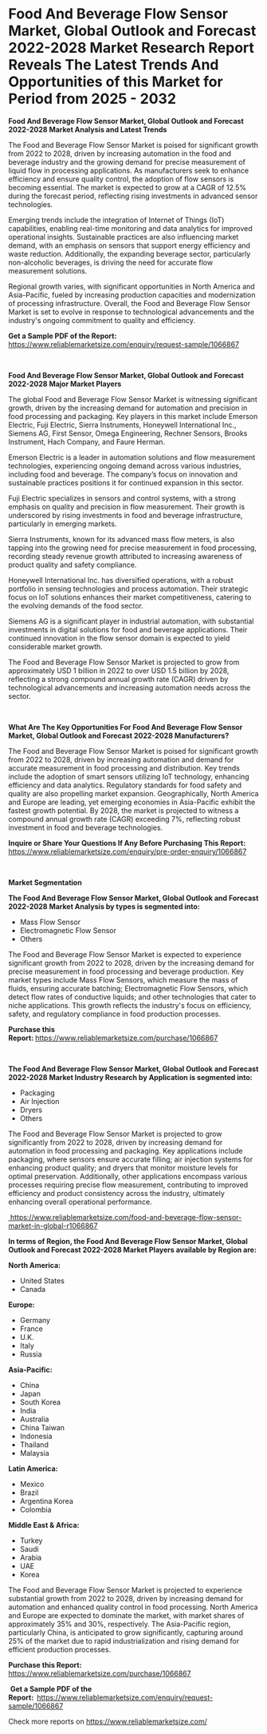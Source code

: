 <p><h1>Food And Beverage Flow Sensor Market, Global Outlook and Forecast 2022-2028 Market Research Report Reveals The Latest Trends And Opportunities of this Market for Period from 2025 - 2032</h1></p><p><strong>Food And Beverage Flow Sensor Market, Global Outlook and Forecast 2022-2028 Market Analysis and Latest Trends</strong></p>
<p><p>The Food and Beverage Flow Sensor Market is poised for significant growth from 2022 to 2028, driven by increasing automation in the food and beverage industry and the growing demand for precise measurement of liquid flow in processing applications. As manufacturers seek to enhance efficiency and ensure quality control, the adoption of flow sensors is becoming essential. The market is expected to grow at a CAGR of 12.5% during the forecast period, reflecting rising investments in advanced sensor technologies.</p><p>Emerging trends include the integration of Internet of Things (IoT) capabilities, enabling real-time monitoring and data analytics for improved operational insights. Sustainable practices are also influencing market demand, with an emphasis on sensors that support energy efficiency and waste reduction. Additionally, the expanding beverage sector, particularly non-alcoholic beverages, is driving the need for accurate flow measurement solutions.</p><p>Regional growth varies, with significant opportunities in North America and Asia-Pacific, fueled by increasing production capacities and modernization of processing infrastructure. Overall, the Food and Beverage Flow Sensor Market is set to evolve in response to technological advancements and the industry's ongoing commitment to quality and efficiency.</p></p>
<p><strong>Get a Sample PDF of the Report:&nbsp;</strong> <a href="https://www.reliablemarketsize.com/enquiry/request-sample/1066867?utm_campaign=3166&utm_medium=2&utm_source=Github&utm_content=ia&utm_term=21032025&utm_id=food-and-beverage-flow-sensor-market-global-outlook-and-forecast-2022-2028">https://www.reliablemarketsize.com/enquiry/request-sample/1066867</a></p>
<p>&nbsp;</p>
<p><strong>Food And Beverage Flow Sensor Market, Global Outlook and Forecast 2022-2028 Major Market Players</strong></p>
<p><p>The global Food and Beverage Flow Sensor Market is witnessing significant growth, driven by the increasing demand for automation and precision in food processing and packaging. Key players in this market include Emerson Electric, Fuji Electric, Sierra Instruments, Honeywell International Inc., Siemens AG, First Sensor, Omega Engineering, Rechner Sensors, Brooks Instrument, Hach Company, and Faure Herman.</p><p>Emerson Electric is a leader in automation solutions and flow measurement technologies, experiencing ongoing demand across various industries, including food and beverage. The company’s focus on innovation and sustainable practices positions it for continued expansion in this sector.</p><p>Fuji Electric specializes in sensors and control systems, with a strong emphasis on quality and precision in flow measurement. Their growth is underscored by rising investments in food and beverage infrastructure, particularly in emerging markets. </p><p>Sierra Instruments, known for its advanced mass flow meters, is also tapping into the growing need for precise measurement in food processing, recording steady revenue growth attributed to increasing awareness of product quality and safety compliance. </p><p>Honeywell International Inc. has diversified operations, with a robust portfolio in sensing technologies and process automation. Their strategic focus on IoT solutions enhances their market competitiveness, catering to the evolving demands of the food sector. </p><p>Siemens AG is a significant player in industrial automation, with substantial investments in digital solutions for food and beverage applications. Their continued innovation in the flow sensor domain is expected to yield considerable market growth.</p><p>The Food and Beverage Flow Sensor Market is projected to grow from approximately USD 1 billion in 2022 to over USD 1.5 billion by 2028, reflecting a strong compound annual growth rate (CAGR) driven by technological advancements and increasing automation needs across the sector.</p></p>
<p>&nbsp;</p>
<p><strong>What Are The Key Opportunities For Food And Beverage Flow Sensor Market, Global Outlook and Forecast 2022-2028 Manufacturers?</strong></p>
<p><p>The Food and Beverage Flow Sensor Market is poised for significant growth from 2022 to 2028, driven by increasing automation and demand for accurate measurement in food processing and distribution. Key trends include the adoption of smart sensors utilizing IoT technology, enhancing efficiency and data analytics. Regulatory standards for food safety and quality are also propelling market expansion. Geographically, North America and Europe are leading, yet emerging economies in Asia-Pacific exhibit the fastest growth potential. By 2028, the market is projected to witness a compound annual growth rate (CAGR) exceeding 7%, reflecting robust investment in food and beverage technologies.</p></p>
<p><strong>Inquire or Share Your Questions If Any Before Purchasing This Report:</strong> <a href="https://www.reliablemarketsize.com/enquiry/pre-order-enquiry/1066867?utm_campaign=3166&utm_medium=2&utm_source=Github&utm_content=ia&utm_term=21032025&utm_id=food-and-beverage-flow-sensor-market-global-outlook-and-forecast-2022-2028">https://www.reliablemarketsize.com/enquiry/pre-order-enquiry/1066867</a></p>
<p>&nbsp;</p>
<p><strong>Market Segmentation</strong></p>
<p><strong>The Food And Beverage Flow Sensor Market, Global Outlook and Forecast 2022-2028 Market Analysis by types is segmented into:</strong></p>
<p><ul><li>Mass Flow Sensor</li><li>Electromagnetic Flow Sensor</li><li>Others</li></ul></p>
<p><p>The Food and Beverage Flow Sensor Market is expected to experience significant growth from 2022 to 2028, driven by the increasing demand for precise measurement in food processing and beverage production. Key market types include Mass Flow Sensors, which measure the mass of fluids, ensuring accurate batching; Electromagnetic Flow Sensors, which detect flow rates of conductive liquids; and other technologies that cater to niche applications. This growth reflects the industry's focus on efficiency, safety, and regulatory compliance in food production processes.</p></p>
<p><strong>Purchase this Report:&nbsp;</strong><a href="https://www.reliablemarketsize.com/purchase/1066867?utm_campaign=3166&utm_medium=2&utm_source=Github&utm_content=ia&utm_term=21032025&utm_id=food-and-beverage-flow-sensor-market-global-outlook-and-forecast-2022-2028">https://www.reliablemarketsize.com/purchase/1066867</a></p>
<p>&nbsp;</p>
<p><strong>The Food And Beverage Flow Sensor Market, Global Outlook and Forecast 2022-2028 Market Industry Research by Application is segmented into:</strong></p>
<p><ul><li>Packaging</li><li>Air Injection</li><li>Dryers</li><li>Others</li></ul></p>
<p><p>The Food and Beverage Flow Sensor Market is projected to grow significantly from 2022 to 2028, driven by increasing demand for automation in food processing and packaging. Key applications include packaging, where sensors ensure accurate filling; air injection systems for enhancing product quality; and dryers that monitor moisture levels for optimal preservation. Additionally, other applications encompass various processes requiring precise flow measurement, contributing to improved efficiency and product consistency across the industry, ultimately enhancing overall operational performance.</p></p>
<p><a href="https://www.reliablemarketsize.com/food-and-beverage-flow-sensor-market-in-global-r1066867?utm_campaign=3166&utm_medium=2&utm_source=Github&utm_content=ia&utm_term=21032025&utm_id=food-and-beverage-flow-sensor-market-global-outlook-and-forecast-2022-2028">&nbsp;https://www.reliablemarketsize.com/food-and-beverage-flow-sensor-market-in-global-r1066867</a></p>
<p><strong>In terms of Region, the Food And Beverage Flow Sensor Market, Global Outlook and Forecast 2022-2028 Market Players available by Region are:</strong></p>
<p>
    <p> <strong> North America: </strong>
        <ul>
            <li>United States</li>
            <li>Canada</li>
        </ul>
        </p> 
    <p> <strong> Europe: </strong>
        <ul>
            <li>Germany</li>
            <li>France</li>
            <li>U.K.</li>
            <li>Italy</li>
            <li>Russia</li>
        </ul>
        </p> 
    <p> <strong> Asia-Pacific: </strong>
        <ul>
            <li>China</li>
            <li>Japan</li>
            <li>South Korea</li>
            <li>India</li>
            <li>Australia</li>
            <li>China Taiwan</li>
            <li>Indonesia</li>
            <li>Thailand</li>
            <li>Malaysia</li>
        </ul>
        </p> 
    <p> <strong> Latin America: </strong>
        <ul>
            <li>Mexico</li>
            <li>Brazil</li>
            <li>Argentina Korea</li>
            <li>Colombia</li>
        </ul>
        </p> 
    <p> <strong> Middle East & Africa: </strong>
        <ul>
            <li>Turkey</li>
            <li>Saudi</li>
            <li>Arabia</li>
            <li>UAE</li>
            <li>Korea</li>
        </ul>
    </p>
    </p>
<p><p>The Food and Beverage Flow Sensor Market is projected to experience substantial growth from 2022 to 2028, driven by increasing demand for automation and enhanced quality control in food processing. North America and Europe are expected to dominate the market, with market shares of approximately 35% and 30%, respectively. The Asia-Pacific region, particularly China, is anticipated to grow significantly, capturing around 25% of the market due to rapid industrialization and rising demand for efficient production processes.</p></p>
<p><strong>Purchase this Report: </strong><a href="https://www.reliablemarketsize.com/purchase/1066867?utm_campaign=3166&utm_medium=2&utm_source=Github&utm_content=ia&utm_term=21032025&utm_id=food-and-beverage-flow-sensor-market-global-outlook-and-forecast-2022-2028">https://www.reliablemarketsize.com/purchase/1066867</a></p>
<p>&nbsp;<strong>Get a Sample PDF of the Report:&nbsp;&nbsp;</strong><a href="https://www.reliablemarketsize.com/enquiry/request-sample/1066867?utm_campaign=3166&utm_medium=2&utm_source=Github&utm_content=ia&utm_term=21032025&utm_id=food-and-beverage-flow-sensor-market-global-outlook-and-forecast-2022-2028">https://www.reliablemarketsize.com/enquiry/request-sample/1066867</a></p>
<p><strong></strong></p>
<p>Check more reports on <a href="https://www.reliablemarketsize.com/?utm_campaign=3166&utm_medium=2&utm_source=Github&utm_content=ia&utm_term=21032025&utm_id=food-and-beverage-flow-sensor-market-global-outlook-and-forecast-2022-2028">https://www.reliablemarketsize.com/</a></p>